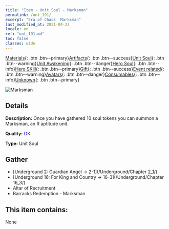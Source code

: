 ```yaml
---
title: "Item - Unit Soul - Marksman"
permalink: /unt_191/
excerpt: "Era of Chaos  Marksman"
last_modified_at: 2021-04-22
locale: en
ref: "unt_191.md"
toc: false
classes: wide
---
```

 [Materials](/Items/){: .btn .btn--primary}[Artifacts](/Items/Artifacts/){: .btn .btn--success}[Unit Soul](/Items/UnitSoul/){: .btn .btn--warning}[Unit Awakening](/Items/UnitAwakening/){: .btn .btn--danger}[Hero Soul](/Items/HeroSoul/){: .btn .btn--info}[Hero SKill](/Items/HeroSkill/){: .btn .btn--primary}[Gift](/Items/Gift/){: .btn .btn--success}[Event related](/Items/Events/){: .btn .btn--warning}[Avatars](/Items/Avatars/){: .btn .btn--danger}[Consumables](/Items/Consumables/){: .btn .btn--info}[Unknown](/Items/Unknown/){: .btn .btn--primary}

 ![Marksman](/images/u/ti_nushou.jpg)

## Details
 **Description:** Once you have gathered 10 soul tokens you can summon a Marksman, an R aptitude unit.

 **Quality:** <span style="color: #0000CD">OK</span>

 **Type:** Unit Soul

## Gather

*    [Underground 2: Guardian Angel -> 2-1](/Underground/Chapter 2_1/) 
*    [Underground 16: For King and Country -> 16-3](/Underground/Chapter 16_3/) 
*    Altar of Recruitment 
*    Barracks Redemption - Marksman 

## This item contains:

  None

